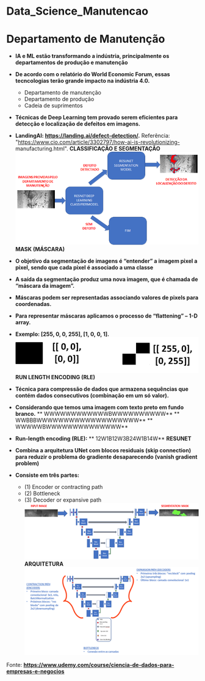 # Data_Science_Manutencao

# Departamento de Manutenção

-   **IA e ML estão transformando a indústria, principalmente os  departamentos de produção e manutenção**
-   **De acordo com o relatório do World Economic Forum, essas  tecncologias terão grande impacto na indústria 4.0.**
    -   Departamento de manutenção
    -   Departamento de produção
    -   Cadeia de suprimentos

-   **Técnicas de Deep Learning tem provado serem eficientes para  detecção e localização de defeitos em imagens.**
-   **LandingAI: https://landing.ai/defect-detection/.**
Referência: "https://www.cio.com/article/3302797/how-ai-is-revolutionizing-  manufacturing.html".
**CLASSIFICAÇÃO E SEGMENTAÇÃO**
![Classificação e Segmentação](https://github.com/callacius/Data_Science_Manutencao/blob/main/images/01.png?raw=true)
**MASK (MÁSCARA)**
-   **O objetivo da segmentação de imagens é “entender” a imagem pixel a pixel,  sendo que cada pixel é associado a uma classe**
-   **A saída da segmentação produz uma nova imagem, que é chamada de  “máscara da imagem”.**
-   **Máscaras podem ser representadas associando valores de pixels para  coordenadas.**
-   **Para representar máscaras aplicamos o processo de “flattening” – 1-D array.**
-   **Exemplo: [255, 0, 0, 255], [1, 0, 0, 1].**
![Mask](https://github.com/callacius/Data_Science_Manutencao/blob/main/images/02.png?raw=true)
**RUN LENGTH ENCODING (RLE)**
-   **Técnica para compressão de dados que armazena sequências que contém  dados consecutivos (combinação em um só valor).**
-   **Considerando que temos uma imagem com texto preto em fundo branco.**
**        WWWWWWWWWWWWBWWWWWWWWWW** 
**        WWBBBWWWWWWWWWWWWWWWWWWW**
**        WWWWWBWWWWWWWWWWWWWW**
-   **Run-length encoding (RLE):**
**        12W1B12W3B24W1B14W**
**RESUNET**
-   **Combina a arquitetura UNet com blocos residuais (skip connection) para reduzir o problema do  gradiente desaparecendo (vanish gradient problem)**
-   **Consiste em três partes:**
    -   (1) Encoder or contracting path
    -   (2) Bottleneck
    -   (3) Decoder or expansive path
![Resunet](https://github.com/callacius/Data_Science_Manutencao/blob/main/images/03.png?raw=true)
**ARQUITETURA**
![Arquitetura](https://github.com/callacius/Data_Science_Manutencao/blob/main/images/04.png?raw=true)

Fonte: **https://www.udemy.com/course/ciencia-de-dados-para-empresas-e-negocios**
